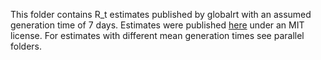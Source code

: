 This folder contains R_t estimates published by globalrt with an assumed generation time of 7 days. Estimates were published [here](https://github.com/crondonm/TrackingR) under an MIT license. For estimates with different mean generation times see parallel folders.
